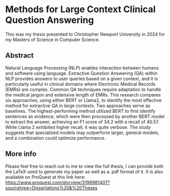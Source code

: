 # Methods for Large Context Clinical Question Answering

This was my thesis presented to Christopher Newport University in 2024 for my Masters of Science in Computer Science.

## Abstract
Natural Language Processing (NLP) enables interaction between humans and software using language. Extractive Question Answering (QA) within NLP provides answers to user queries based on a given context, and it is particularly useful in clinical domains where Electronic Medical Records (EMRs) are complex. Common QA techniques require adaptation to handle the medical jargon and extensive length of EMRs. This research compares six approaches, using either BERT or Llama2, to identify the most effective method for extractive QA in large contexts. Two approaches serve as baselines. The highest-performing method utilized BERT to first identify sentences as evidence, which were then processed by another BERT model to extract the answer, achieving an F1 score of 34.2 with a recall of 40.57. While Llama 2 exhibited higher recall, it was quite verbose. The study suggests that specialized models may outperform larger, general models, and a combination could optimize performance.

## More info
Please feel free to reach out to me to view the full thesis, I can provide both the LaTeX used to generate my paper as well as a .pdf format of it.
It is also available on ProQuest at this link here: https://www.proquest.com/docview/3198981407?sourcetype=Dissertations%20&%20Theses
